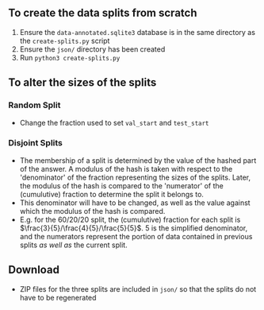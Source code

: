 ## To create the data splits from scratch

1. Ensure the `data-annotated.sqlite3` database is in the same directory as the `create-splits.py` script
2. Ensure the `json/` directory has been created
3. Run `python3 create-splits.py`

## To alter the sizes of the splits

### Random Split

- Change the fraction used to set `val_start` and `test_start`

### Disjoint Splits

- The membership of a split is determined by the value of the hashed part of the answer. A modulus of the hash is taken with respect to the 'denominator' of the fraction representing the sizes of the splits. Later, the modulus of the hash is compared to the 'numerator' of the (cumulutive) fraction to determine the split it belongs to.
- This denominator will have to be changed, as well as the value against which the modulus of the hash is compared.
- E.g. for the 60/20/20 split, the (cumulutive) fraction for each split is $\frac{3}{5}/\frac{4}{5}/\frac{5}{5}$. $5$ is the simplified denominator, and the numerators represent the portion of data contained in previous splits _as well as_ the current split.

## Download

- ZIP files for the three splits are included in `json/` so that the splits do not have to be regenerated

